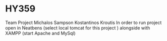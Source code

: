# HY359
Team Project
Michalos Sampson 
Kostantinos Kroutis
In order to run project open in Neatbens (select local tomcat for this project ) alongside with XAMPP (start Apache and MySql)
